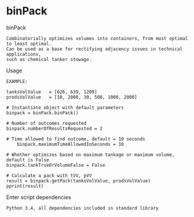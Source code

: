 # binPack

binPack 

	Combinatorially optimizes volumes into containers, from most optimal to least optimal.
	Can be used as a base for rectifying adjacency issues in technical applications, 
	such as chemical tanker stowage. 

Usage

	EXAMPLE:

	tanksVolValue   = [626, 639, 1209]
	prodsVolValue   = [10, 2000, 30, 500, 1000, 2000]

	# Instantiate object with default parameters
	binpack = binPack.binPack()
	
	# Number of outcomes requested
	binpack.numberOfResultsRequested = 2

	# Time allowed to find outcome, default = 10 seconds
        binpack.maximumTimeAllowedInSeconds = 10

	# Whether optimizes based on maximum tankage or maximum volume, default is False
	binpack.tankTrueOrVolumeFalse = False

	# Calculate a pack with tVV, pVV
	result = binpack.getPack(tanksVolValue, prodsVolValue)
	pprint(result)

Enter script dependencies

	Python 3.4, all dependencies included in standard library
